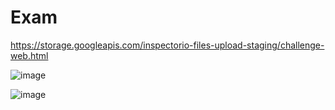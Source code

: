 # Exam

https://storage.googleapis.com/inspectorio-files-upload-staging/challenge-web.html

![image](https://user-images.githubusercontent.com/20489253/172172989-8b3ef4ae-a870-42e5-80a8-c2c0333b206a.png)

![image](https://user-images.githubusercontent.com/20489253/172173030-29c59116-197a-48e6-86a0-87509b30fe0d.png)
